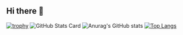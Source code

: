 ## Hi there 👋

[![trophy](https://github-profile-trophy.vercel.app/?username=YoIgarashi)](https://github.com/ryo-ma/github-profile-trophy)
![GitHub Stats Card](https://github-readme-stats.vercel.app/api?username=YoIgarashi&count_private=true&show_icons=true&theme=tokyonight)
![Anurag's GitHub stats](https://github-readme-stats.vercel.app/api?username=YoIgarashi&count_private=true)
[![Top Langs](https://github-readme-stats.vercel.app/api/top-langs/?username=YoIgarashi)](https://github.com/anuraghazra/github-readme-stats)
<!--
**YoIgarashi/YoIgarashi** is a ✨ _special_ ✨ repository because its `README.md` (this file) appears on your GitHub profile.

Here are some ideas to get you started:

- 🔭 I’m currently working on ...
- 🌱 I’m currently learning ...
- 👯 I’m looking to collaborate on ...
- 🤔 I’m looking for help with ...
- 💬 Ask me about ...
- 📫 How to reach me: ...
- 😄 Pronouns: ...
- ⚡ Fun fact: ...
-->
